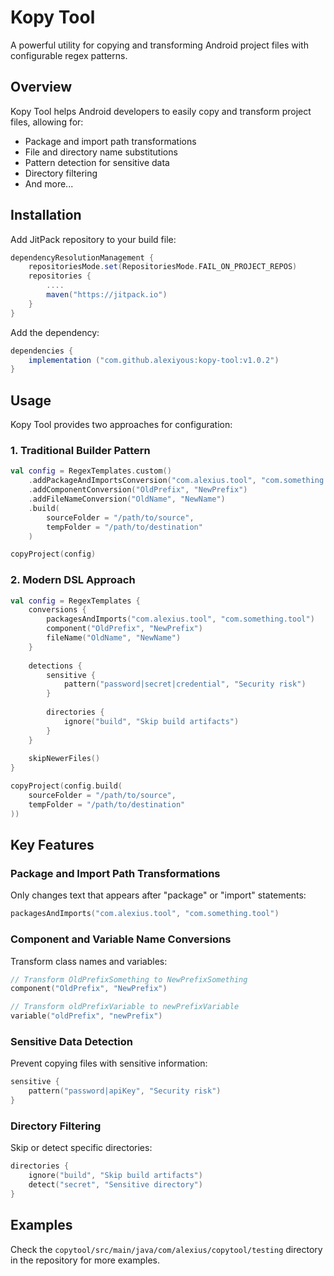 # Kopy Tool

A powerful utility for copying and transforming Android project files with configurable regex patterns.

## Overview

Kopy Tool helps Android developers to easily copy and transform project files, allowing for:
- Package and import path transformations
- File and directory name substitutions
- Pattern detection for sensitive data
- Directory filtering
- And more...

## Installation

Add JitPack repository to your build file:

```gradle
dependencyResolutionManagement {
    repositoriesMode.set(RepositoriesMode.FAIL_ON_PROJECT_REPOS)
    repositories {
        ....
        maven("https://jitpack.io")
    }
}
```

Add the dependency:

```gradle
dependencies {
    implementation ("com.github.alexiyous:kopy-tool:v1.0.2")
}
```

## Usage

Kopy Tool provides two approaches for configuration:

### 1. Traditional Builder Pattern

```kotlin
val config = RegexTemplates.custom()
    .addPackageAndImportsConversion("com.alexius.tool", "com.something.tool")
    .addComponentConversion("OldPrefix", "NewPrefix")
    .addFileNameConversion("OldName", "NewName")
    .build(
        sourceFolder = "/path/to/source",
        tempFolder = "/path/to/destination"
    )

copyProject(config)
```

### 2. Modern DSL Approach

```kotlin
val config = RegexTemplates {
    conversions {
        packagesAndImports("com.alexius.tool", "com.something.tool")
        component("OldPrefix", "NewPrefix")
        fileName("OldName", "NewName")
    }
    
    detections {
        sensitive {
            pattern("password|secret|credential", "Security risk")
        }
        
        directories {
            ignore("build", "Skip build artifacts")
        }
    }
    
    skipNewerFiles()
}

copyProject(config.build(
    sourceFolder = "/path/to/source",
    tempFolder = "/path/to/destination"
))
```

## Key Features

### Package and Import Path Transformations

Only changes text that appears after "package" or "import" statements:

```kotlin
packagesAndImports("com.alexius.tool", "com.something.tool")
```

### Component and Variable Name Conversions

Transform class names and variables:

```kotlin
// Transform OldPrefixSomething to NewPrefixSomething
component("OldPrefix", "NewPrefix")

// Transform oldPrefixVariable to newPrefixVariable
variable("oldPrefix", "newPrefix")
```

### Sensitive Data Detection

Prevent copying files with sensitive information:

```kotlin
sensitive {
    pattern("password|apiKey", "Security risk")
}
```

### Directory Filtering

Skip or detect specific directories:

```kotlin
directories {
    ignore("build", "Skip build artifacts")
    detect("secret", "Sensitive directory")
}
```

## Examples

Check the `copytool/src/main/java/com/alexius/copytool/testing` directory in the repository for more examples.

